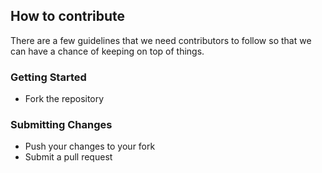 ## How to contribute

There are a few guidelines that we need contributors to follow so that we can have a chance of keeping on top of things.

### Getting Started

- Fork the repository

### Submitting Changes

- Push your changes to your fork
- Submit a pull request
